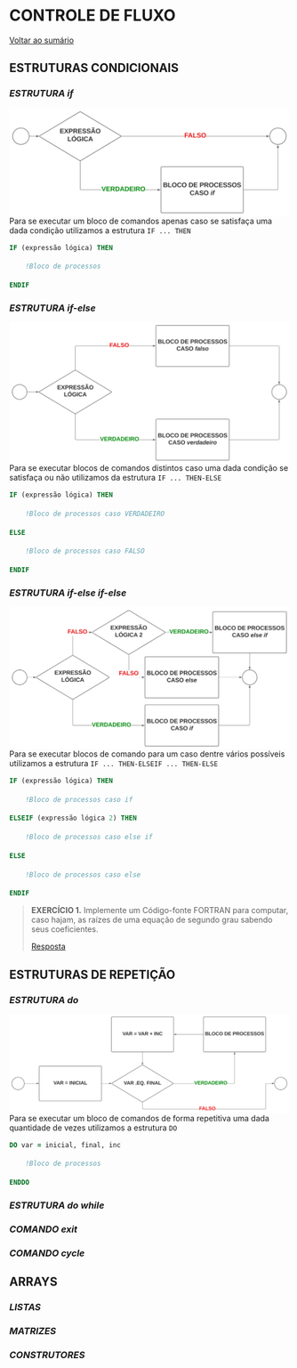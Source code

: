 # **CONTROLE DE FLUXO**

[Voltar ao sumário](../../README.md)
## **ESTRUTURAS CONDICIONAIS**

### ***ESTRUTURA*** *if*

<div style = "display: flex-box;width: 300">
  <img style = "width: 550px; margin-right: 2.5rem;" align = "left" src="./images/construto IF.svg">
</div>

Para se executar um bloco de comandos apenas caso se satisfaça uma dada condição utilizamos a estrutura `IF ... THEN`

```fortran
IF (expressão lógica) THEN

    !Bloco de processos

ENDIF
```

### ***ESTRUTURA*** *if-else*

<div style = "display: flex-box;width: 300">
  <img style = "width: 550px; margin-left: 2.5rem;" align = "right" src="./images/construto IF-ELSE.svg">
</div>

Para se executar blocos de comandos distintos caso uma dada condição se satisfaça ou não utilizamos da estrutura `IF ... THEN-ELSE`

```fortran
IF (expressão lógica) THEN

    !Bloco de processos caso VERDADEIRO

ELSE

    !Bloco de processos caso FALSO

ENDIF
```

### ***ESTRUTURA*** *if-else if-else*

<div style = "display: flex-box;width: 300">
  <img style = "width: 550px; margin-right: 2.5rem;" align = "left" src="./images/construto IF-ELSEIF-ELSE.svg">
</div>

Para se executar blocos de comando para um caso dentre vários possíveis utilizamos a estrutura `IF ... THEN-ELSEIF ... THEN-ELSE`

```fortran
IF (expressão lógica) THEN

    !Bloco de processos caso if

ELSEIF (expressão lógica 2) THEN

    !Bloco de processos caso else if

ELSE

    !Bloco de processos caso else

ENDIF
```

> **EXERCÍCIO 1.** Implemente um Código-fonte FORTRAN para computar, caso hajam, as raízes de uma equação de segundo grau sabendo seus coeficientes.
>
>[Resposta](./programas/equacao_2grau.f90)

## **ESTRUTURAS DE REPETIÇÃO**

### ***ESTRUTURA*** *do*

<div style = "display: flex-box;width: 300">
  <img style = "width: 550px; margin-right: 2.5rem;" align = "left" src="./images/construto DO.svg">
</div>

Para se executar um bloco de comandos de forma repetitiva uma dada quantidade de vezes utilizamos a estrutura `DO`

```fortran
DO var = inicial, final, inc

    !Bloco de processos

ENDDO
```

### ***ESTRUTURA*** *do while*

### ***COMANDO*** *exit*

### ***COMANDO*** *cycle*

## **ARRAYS**

### ***LISTAS***

### ***MATRIZES***

### ***CONSTRUTORES***
